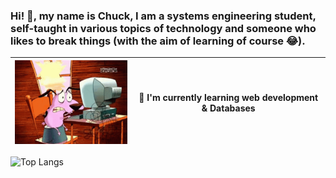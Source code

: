 ### Hi! 👋, my name is Chuck, I am a systems engineering student, self-taught in various topics of technology and someone who likes to break things (with the aim of learning of course 😂).

| <img src="src/tenor.gif" style="zoom: 50%;" /> | 🌱 I'm currently learning web development & Databases |
| ---------------------------------------------- | ---------------------------------------------------- |



<img src="https://github-readme-stats.vercel.app/api/top-langs/?username=Chucklagos&layout=compact" alt="Top Langs"  />



<!--
**Chucklagos/Chucklagos** is a ✨ _special_ ✨ repository because its `README.md` (this file) appears on your GitHub profile.

Here are some ideas to get you started:

- 🔭 I’m currently working on ...
- 🌱 I’m currently learning ...
- 👯 I’m looking to collaborate on ...
- 🤔 I’m looking for help with ...
- 💬 Ask me about ...
- 📫 How to reach me: ...
- 😄 Pronouns: ...
- ⚡ Fun fact: ...
-->
